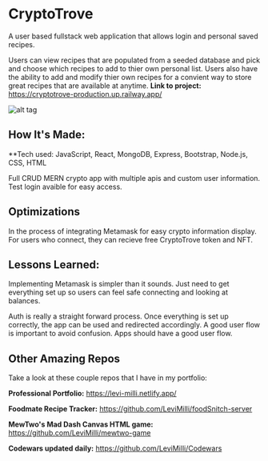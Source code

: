 # CryptoTrove
A user based fullstack web application that allows login and personal saved recipes.

Users can view recipes that are populated from a seeded database and pick and choose which recipes to add to thier own personal list. Users also have the ability to add and modify thier own recipes for a convient way to store great recipes that are available at anytime.
**Link to project:** https://cryptotrove-production.up.railway.app/

![alt tag](https://media.giphy.com/media/wV6eBBTa0x8foQbtj1/giphy.gif)

## How It's Made:

**Tech used: JavaScript, React, MongoDB, Express, Bootstrap, Node.js, CSS, HTML

Full CRUD MERN crypto app with multiple apis and custom user information. Test login avaible for easy access. 

## Optimizations

In the process of integrating Metamask for easy crypto information display. For users who connect, they can recieve free CryptoTrove token and NFT. 

## Lessons Learned:

Implementing Metamask is simpler than it sounds. Just need to get everything set up so users can feel safe connecting and looking at balances.

Auth is really a straight forward process. Once everything is set up correctly, the app can be used and redirected accordingly. A good user flow is important to avoid confusion. Apps should have a good user flow.

## Other Amazing Repos
Take a look at these couple repos that I have in my portfolio:

**Professional Portfolio:** https://levi-milli.netlify.app/

**Foodmate Recipe Tracker:** https://github.com/LeviMilli/foodSnitch-server

**MewTwo's Mad Dash Canvas HTML game:** https://github.com/LeviMilli/mewtwo-game

**Codewars updated daily:** https://github.com/LeviMilli/Codewars

